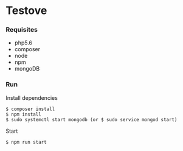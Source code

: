 # Testove

### Requisites
- php5.6
- composer
- node
- npm
- mongoDB

### Run
Install dependencies
```
$ composer install
$ npm install
$ sudo systemctl start mongodb (or $ sudo service mongod start)
```
Start
```
$ npm run start
```
